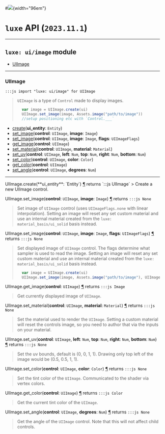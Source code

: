#![](../../../../../../images/luxe-dark.svg){width="96em"}

# `luxe` API (`2023.11.1`)  


---

## `luxe: ui/image` module

- [UIImage](#uiimage)   

---

### UIImage
`:::js import "luxe: ui/image" for UIImage`
> `UIImage` is a type of `Control` made to display images.
> 
> ```js
>   var image = UIImage.create(ui)
>   UIImage.set_image(image, Assets.image("path/to/image"))
>   //setup positioning etc with `Control.___`
> ```

- [create](#UIImage.create)(**ui_entity**: `Entity`)
- [set_image](#UIImage.set_image+2)(**control**: `UIImage`, **image**: `Image`)
- [set_image](#UIImage.set_image+3)(**control**: `UIImage`, **image**: `Image`, **flags**: `UIImageFlags`)
- [get_image](#UIImage.get_image)(**control**: `UIImage`)
- [set_material](#UIImage.set_material+2)(**control**: `UIImage`, **material**: `Material`)
- [set_uv](#UIImage.set_uv+5)(**control**: `UIImage`, **left**: `Num`, **top**: `Num`, **right**: `Num`, **bottom**: `Num`)
- [set_color](#UIImage.set_color+2)(**control**: `UIImage`, **color**: `Color`)
- [get_color](#UIImage.get_color)(**control**: `UIImage`)
- [set_angle](#UIImage.set_angle+2)(**control**: `UIImage`, **degrees**: `Num`)

<hr/>
<endpoint module="luxe: ui/image" class="UIImage" signature="create(ui_entity : Entity)"></endpoint>
<signature id="UIImage.create">UIImage.create(**ui_entity**: `Entity`)
<a class="headerlink" href="#UIImage.create" title="Permanent link">¶</a></signature>
<span class='api_ret'>returns</span> `:::js UIImage`
> Create a new UIImage control.   

<endpoint module="luxe: ui/image" class="UIImage" signature="set_image(control : UIImage, image : Image)"></endpoint>
<signature id="UIImage.set_image+2">UIImage.set_image(**control**: `UIImage`, **image**: `Image`)
<a class="headerlink" href="#UIImage.set_image+2" title="Permanent link">¶</a></signature>
<span class='api_ret'>returns</span> `:::js None`
> Set image of `UIImage` control (uses `UIImageFlags.none` with linear interpolation).
> Setting an image will reset any set custom material and use an internal material created from the `luxe: material_basis/ui_solid` basis instead.   

<endpoint module="luxe: ui/image" class="UIImage" signature="set_image(control : UIImage, image : Image, flags : UIImageFlags)"></endpoint>
<signature id="UIImage.set_image+3">UIImage.set_image(**control**: `UIImage`, **image**: `Image`, **flags**: `UIImageFlags`)
<a class="headerlink" href="#UIImage.set_image+3" title="Permanent link">¶</a></signature>
<span class='api_ret'>returns</span> `:::js None`
> Set displayed image of `UIImage` control.
> The flags determine what sampler is used to read the image.
> Setting an image will reset any set custom material and use an internal material created from the `luxe: material_basis/ui_solid` basis instead.
> ```js
>   var image = UIImage.create(ui)
>   UIImage.set_image(image, Assets.image("path/to/image"), UIImageFlags.pixelated)
> ```   

<endpoint module="luxe: ui/image" class="UIImage" signature="get_image(control : UIImage)"></endpoint>
<signature id="UIImage.get_image">UIImage.get_image(**control**: `UIImage`)
<a class="headerlink" href="#UIImage.get_image" title="Permanent link">¶</a></signature>
<span class='api_ret'>returns</span> `:::js Image`
> Get currently displayed image of `UIImage`.   

<endpoint module="luxe: ui/image" class="UIImage" signature="set_material(control : UIImage, material : Material)"></endpoint>
<signature id="UIImage.set_material+2">UIImage.set_material(**control**: `UIImage`, **material**: `Material`)
<a class="headerlink" href="#UIImage.set_material+2" title="Permanent link">¶</a></signature>
<span class='api_ret'>returns</span> `:::js None`
> Set the material used to render the `UIImage`.
> Setting a custom material will reset the controls image, so you need to author that via the inputs on your material.   

<endpoint module="luxe: ui/image" class="UIImage" signature="set_uv(control : UIImage, left : Num, top : Num, right : Num, bottom : Num)"></endpoint>
<signature id="UIImage.set_uv+5">UIImage.set_uv(**control**: `UIImage`, **left**: `Num`, **top**: `Num`, **right**: `Num`, **bottom**: `Num`)
<a class="headerlink" href="#UIImage.set_uv+5" title="Permanent link">¶</a></signature>
<span class='api_ret'>returns</span> `:::js None`
> Set the uv bounds, default is (0, 0, 1, 1). Drawing only top left of the image would be (0.5, 0.5, 1, 1).   

<endpoint module="luxe: ui/image" class="UIImage" signature="set_color(control : UIImage, color : Color)"></endpoint>
<signature id="UIImage.set_color+2">UIImage.set_color(**control**: `UIImage`, **color**: `Color`)
<a class="headerlink" href="#UIImage.set_color+2" title="Permanent link">¶</a></signature>
<span class='api_ret'>returns</span> `:::js None`
> Set the tint color of the `UIImage`. Communicated to the shader via vertex colors.   

<endpoint module="luxe: ui/image" class="UIImage" signature="get_color(control : UIImage)"></endpoint>
<signature id="UIImage.get_color">UIImage.get_color(**control**: `UIImage`)
<a class="headerlink" href="#UIImage.get_color" title="Permanent link">¶</a></signature>
<span class='api_ret'>returns</span> `:::js Color`
> Get the current tint color of the `UIImage`.   

<endpoint module="luxe: ui/image" class="UIImage" signature="set_angle(control : UIImage, degrees : Num)"></endpoint>
<signature id="UIImage.set_angle+2">UIImage.set_angle(**control**: `UIImage`, **degrees**: `Num`)
<a class="headerlink" href="#UIImage.set_angle+2" title="Permanent link">¶</a></signature>
<span class='api_ret'>returns</span> `:::js None`
> Get the angle of the `UIImage` control. Note that this will not affect child controls.   

